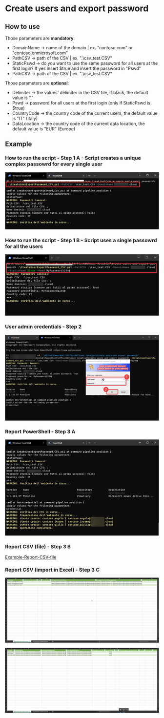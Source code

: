 # Create users and export password


## How to use

Those parameters are <b>mandatory</b>:
* DomainName -> name of the domain | ex. "contoso.com" or "contoso.onmicrosoft.com"
* PathCSV -> path of the CSV | ex. ".\csv_test.CSV"
* StaticPswd -> do you want to use the same password for all users at the first login? If yes insert $true and insert the password in "Pswd"
* PathCSV -> path of the CSV | ex. ".\csv_test.CSV"

Those parameters are <b>optional</b>:
* Delimiter -> the values' delimiter in the CSV file, if black, the default value is ","
* Pswd -> password for all users at the first login (only if StaticPswd is $true)
* CountryCode -> the country code of the current users, the default value is "IT" (Italy)
* DataLocation -> the country code of the current data location, the default value is "EUR" (Europe)


## Example

### How to run the script - Step 1 A - Script creates a unique complex passowrd for every single user
![How-to-run-the-script](https://raw.githubusercontent.com/AngelusGi/PowerShell/master/Office365/User%20Creation/Create%20users%20and%20export%20password/Screenshot/step1_autogenerate_pswd.png)

### How to run the script - Step 1 B - Script uses a single passowrd for all the users
![How-to-run-the-script](https://raw.githubusercontent.com/AngelusGi/PowerShell/master/Office365/User%20Creation/Create%20users%20and%20export%20password/Screenshot/step1_static_pswd.png)

### User admin credentials - Step 2
![User-admin-credentials](https://raw.githubusercontent.com/AngelusGi/PowerShell/master/Office365/User%20Creation/Create%20users%20and%20export%20password/Screenshot/step2_auth.png)

### Report PowerShell - Step 3 A
![Report-PowerShell](https://raw.githubusercontent.com/AngelusGi/PowerShell/master/Office365/User%20Creation/Create%20users%20and%20export%20password/Screenshot/step3.png)

### Report CSV (file) - Step 3 B
[Example-Report-CSV-file](https://github.com/AngelusGi/PowerShell/blob/master/Office365/User%20Creation/Create%20users%20and%20export%20password/ReportUtentiCorrettamenteCreati.csv)

### Report CSV (import in Excel) - Step 3 C
![Example-Report-Excel-1](https://raw.githubusercontent.com/AngelusGi/PowerShell/master/Office365/User%20Creation/Create%20users%20and%20export%20password/Screenshot/Report-Excel-1.png)

![Example-Report-Excel-2](https://raw.githubusercontent.com/AngelusGi/PowerShell/master/Office365/User%20Creation/Create%20users%20and%20export%20password/Screenshot/Report-Excel-2.png)

